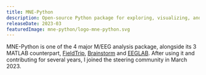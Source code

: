 ```yaml
---
title: MNE-Python
description: Open-source Python package for exploring, visualizing, and analyzing human neurophysiological data (MEG, EEG, sEEG, ECoG, NIRS, and more).
releaseDate: 2023-03
featuredImage: mne-python/logo-mne-python.svg
---
```


MNE-Python is one of the 4 major M/EEG analysis package, alongside its 3 MATLAB
counterpart, [FieldTrip](https://www.fieldtriptoolbox.org/),
[Brainstorm](https://neuroimage.usc.edu/brainstorm/Introduction) and
[EEGLAB](https://sccn.ucsd.edu/eeglab/index.php). After using it and contributing for
several years, I joined the steering community in March 2023.
